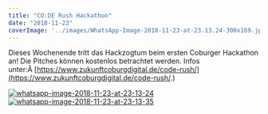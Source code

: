 ```yaml
---
title: "CO:DE Rush Hackathon"
date: "2018-11-23"
coverImage: '../images/WhatsApp-Image-2018-11-23-at-23.13.24-300x169.jpeg'
---
```


Dieses Wochenende tritt das Hackzogtum beim ersten Coburger Hackathon an! Die Pitches können kostenlos betrachtet werden. Infos unter:Â [https://www.zukunftcoburgdigital.de/code-rush/](https://www.zukunftcoburgdigital.de/code-rush/.)

[![whatsapp-image-2018-11-23-at-23-13-24](../images/WhatsApp-Image-2018-11-23-at-23.13.24-300x169.jpeg)](https://hackzogtum-coburg.de/wp-content/uploads/2018/11/WhatsApp-Image-2018-11-23-at-23.13.24.jpeg)[![whatsapp-image-2018-11-23-at-23-13-35](../images/WhatsApp-Image-2018-11-23-at-23.13.35-300x169.jpeg)](https://hackzogtum-coburg.de/wp-content/uploads/2018/11/WhatsApp-Image-2018-11-23-at-23.13.35.jpeg)
